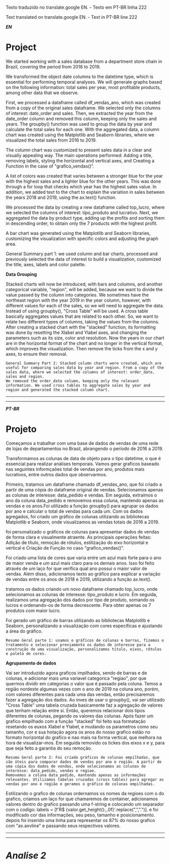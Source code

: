 Texto traduzido no translate.google EN. - Texto em PT-BR linha 222

Text translated on translate.google EN. - Text in PT-BR line 222



***EN***


# Project

We started working with a sales database from a department store chain in Brazil, covering the period from 2016 to 2019.

We transformed the object date columns to the datetime type, which is essential for performing temporal analyses. We will generate graphs based on the following information: total sales per year, most profitable products, among other data that we observe.

First, we processed a dataframe called df_vendas_ano, which was created from a copy of the original sales dataframe. We selected only the columns of interest: date_order and sales. Then, we extracted the year from the date_order column and removed this column, keeping only the sales and years. The groupby() function was used to group the data by year and calculate the total sales for each one. With the aggregated data, a column chart was created using the Matplotlib and Seaborn libraries, where we visualized the total sales from 2016 to 2019.

The column chart was customized to present sales data in a clear and visually appealing way. The main operations performed: Adding a title, removing labels, styling the horizontal and vertical axes, and Creating a Function in the case of "grafico_vendas()".

A list of colors was created that varies between a stronger blue for the year with the highest sales and a lighter blue for the other years. This was done through a for loop that checks which year has the highest sales value. In addition, we added text to the chart to explain the variation in sales between the years 2018 and 2019, using the ax.text() function.

We processed the data by creating a new dataframe called top_lucro, where we selected the columns of interest: tipo_produto and lucrativo. Next, we aggregated the data by product type, adding up the profits and sorting them in descending order, to obtain only the 7 products with the highest profit.

A bar chart was generated using the Matplotlib and Seaborn libraries, customizing the visualization with specific colors and adjusting the graph area.

General Summary part 1: we used column and bar charts, processed and previously selected the data of interest to build a visualization, customized the title, axes, labels and color palette.


**Data Grouping**

Stacked charts will now be introduced, with bars and columns, and another categorical variable, "region", will be added, because we want to divide the value passed by the column into categories. We sometimes have the northeast region with the year 2019 in the year column, however, with different values ​​for each of the sales, so we will need to aggregate the data. Instead of using groupby(), "Cross Table" will be used. A cross table basically aggregates values ​​that are related to each other. So, we want to relate two different types of columns, taking the values ​​from the columns.
After creating a stacked chart with the "stacked" function, its formatting was done by resetting the Xlabel and Ylabel axes, and changing the parameters such as its size, color and resolution. Now the years in our chart are in the horizontal format of the chart and no longer in the vertical format, which improves the visualization. Then remove the ticks from the x and y axes, to ensure their removal.

    General Summary Part 2: Stacked column charts were created, which are useful for comparing sales data by year and region. From a copy of the sales data, where we selected the columns of interest: order_date, sales and region.
    We removed the order_date column, keeping only the relevant information. We used cross tables to aggregate sales by year and region and generated the stacked column chart.





---
---
***PT-BR***

# Projeto

Começamos a trabalhar com uma base de dados de vendas de uma rede de lojas de departamentos no Brasil, abrangendo o período de 2016 a 2019.


Transformamos as colunas de data de objeto para o tipo datetime, o que é essencial para realizar análises temporais. Vamos gerar graficos baseado nas seguintes informçaões total de vendas por ano, produtos mais lucrativos, entre outros dados que observarmos.

Primeiro, tratamos um dataframe chamado df_vendas_ano, que foi criado a partir de uma cópia do dataframe original de vendas. Selecionamos apenas as colunas de interesse: data_pedido e vendas. Em seguida, extraímos o ano da coluna data_pedido e removemos essa coluna, mantendo apenas as vendas e os anos.Foi utilizado a função groupby() para agrupar os dados por ano e calcular o total de vendas para cada um. Com os dados agregados, foi criado um gráfico de colunas utilizando as bibliotecas Matplotlib e Seaborn, onde visualizamos as vendas totais de 2016 a 2019.

 foi personalizado o gráficos de colunas para apresentar dados de vendas de forma clara e visualmente atraente. As principais operações feitas: Adição de título, remoção de rótulos, estilização do eixo horizontal e vertical e Criação de Função no caso "grafico_vendas()".

 Foi criado uma lista de cores que varia entre um azul mais forte para o ano de maior venda e um azul mais claro para os demais anos. Isso foi feito através de um laço for que verifica qual ano possui o maior valor de vendas. Além disso, adicionamos texto ao gráfico para explicar a variação de vendas entre os anos de 2018 e 2019, utilizando a função ax.text().

tratamos os dados criando um novo dataframe chamado top_lucro, onde selecionamos as colunas de interesse: tipo_produto e lucro. Em seguida, realizamos uma agregação dos dados por tipo de produto, somando os lucros e ordenando-os de forma decrescente. Para obter apenas os 7 produtos com maior lucro.

Foi gerado um gráfico de barras utilizando as bibliotecas Matplotlib e Seaborn, personalizando a visualização com cores específicas e ajustando a área do gráfico.


    Resumo Geral parte 1: usamos o gráficos de colunas e barras, fizemos o tratamento e selecionar previamente os dados de interesse para a construção de uma visualização, personalizamos título, eixos, rótulos e paleta de cores.


**Agrupamento de dados**

Vai ser introduzido agora graficos impilhados, sendo de barras e de colunas, e adicionar mais uma variavel categorica "regiao", por que quermos dividir em categorias o valor que é passado pela coluna. Temos a região nordeste algumas vezes com o ano de 2019 na coluna ano, porém, com valores diferentes para cada uma das vendas, então precisaremos fazer a agregação dos dados. Ao inves de usar o groupby(), vai ser utilizado "Cross Table" uma tabela cruzada basicamente faz a agregação de valores que tenham relação entre si. Então, queremos relacionar dois tipos diferentes de colunas, pegando os valores das colunas.
Após fazer um grafico empilhado com a função "stacked" foi feito sua formatação resetando os euxos Xlabel e Ylabel, e mudando os parametros como seu tamanho, cor e sua hotação agora os anos do nosso grafico estão no formato horizontal do grafico e nao mais na forma vertical, que melhora na hora de visualizar-mos. Em seguida removido os tickes dos eixos x e y, para que seja feito a garantia do seu remoção.

    Resumo Geral parte 2: Foi criado gráficos de colunas empilhadas, que são úteis para comparar dados de vendas por ano e região. A partir de uma cópia dos dados de vendas, onde selecionamos as colunas de interesse: data_pedido, vendas e regiao.
    Removemos a coluna data_pedido, mantendo apenas as informações relevantes. Utilizamos tabelas cruzadas (cross tables) para agregar as vendas por ano e região e geramos o gráfico de colunas empilhadas.



Estilizando o grafico de colunas ordernamos os nomes da regioes com o do grafico, criamos um laço for que chamaremos de container, adicionamos valores dentro do grafico passando uma f-string e colocando um separador com o codigo: labels = [f'R$ {valor.get_height():,.0f}'.replace(",",".")]. e foi modificado cor das informações, seu peso, tamanho e posicionamento. depois foi inserido uma linha para representar os 87% do nosso grafico com "ax.axvline" e passando seus respectivos valores.


---
---
# ***Analise 2***



